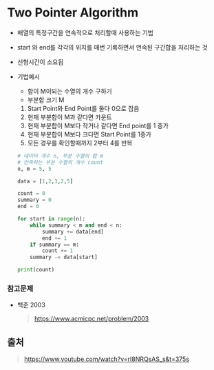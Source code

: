 # Two Pointer Algorithm

- 배열의 특정구간을 연속적으로 처리할때 사용하는 기법

- start 와 end를 각각의 위치를 매번 기록하면서 연속된 구간합을 처리하는 것

- 선형시간이 소요됨

- 기법예시

  - 합이 M이되는 수열의 개수 구하기
  - 부분합 크기 M

  1. Start Point와 End Point를 둘다 0으로 잡음
  2. 현재 부분합이 M과 같다면 카운트
  3. 현재 부분합이 M보다 작거나 같다면 End point를 1 증가
  4. 현재 부분합이 M보다 크다면 Start Point를 1증가
  5. 모든 경우를 확인할때까지 2부터 4를 반복

  ```python
  # 데이터 개수 n, 부분 수열의 합 m
  # 만족하는 부분 수열의 개수 count
  n, m = 5, 5
  
  data = [1,2,3,2,5]
  
  count = 0
  summary = 0
  end = 0
  
  for start in range(n):
      while summary < m and end < n:
          summary += data[end]
          end += 1
      if summary == m:
          count += 1
      summary -= data[start]
  
  print(count)
  ```

  

### 참고문제

- 백준 2003 

  > https://www.acmicpc.net/problem/2003



## 출처

> https://www.youtube.com/watch?v=rI8NRQsAS_s&t=375s